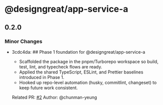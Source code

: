 # @designgreat/app-service-a

## 0.2.0

### Minor Changes

- 3cdc4da: ## Phase 1 foundation for @designgreat/app-service-a
  - Scaffolded the package in the pnpm/Turborepo workspace so build, test, lint, and typecheck flows
    are ready.
  - Applied the shared TypeScript, ESLint, and Prettier baselines introduced in Phase 1.
  - Hooked up repo-level automation (husky, commitlint, changeset) to keep future work consistent.

  Related PR: [#2](https://github.com/graezykev/designgreat/pull/2) Author: @chunman-yeung
